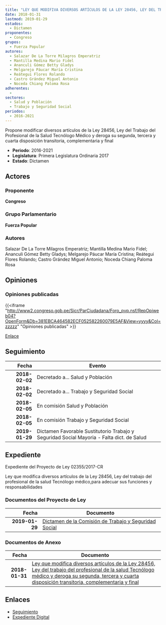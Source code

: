 ```yaml
---
title: "LEY QUE MODIFIVA DIVERSOS ARTÍCULOS DE LA LEY 28456, LEY DEL TRABAJO DEL PROFESIONAL DE LA SALUD TECNÓLOGO MÉDICO Y DEROGA SU SEGUNDA, TERCERA Y CUARTA DISPOSICIÓN TRANSITORIA, COMPLEMENTARIA Y FINAL"
date: 2018-01-31
lastmod: 2019-01-29
estados: 
  - Dictamen
proponentes: 
  - Congreso
grupos: 
  - Fuerza Popular
autores: 
  - Salazar De La Torre Milagros Emperatriz
  - Mantilla Medina Mario Fidel
  - Ananculi Gómez Betty Gladys
  - Melgarejo Páucar María Cristina
  - Reátegui Flores Rolando
  - Castro Grández Miguel Antonio
  - Noceda Chiang Paloma Rosa
adherentes: 
  - 
sectores: 
  - Salud y Población
  - Trabajo y Seguridad Social
periodos: 
  - 2016-2021
---
```


Propone modificar diversos artículos de la Ley 28456, Ley del Trabajo del Profesional de la Salud Tecnólogo Médico y deroga su segunda, tercera y cuarta disposición transitoria, complementaria y final

- **Periodo**: 2016-2021
- **Legislatura**: Primera Legislatura Ordinaria 2017
- **Estado**: Dictamen

## Actores

### Proponente

**Congreso**

### Grupo Parlamentario

**Fuerza Popular**

### Autores

Salazar De La Torre Milagros Emperatriz; Mantilla Medina Mario Fidel; Ananculi Gómez Betty Gladys; Melgarejo Páucar María Cristina; Reátegui Flores Rolando; Castro Grández Miguel Antonio; Noceda Chiang Paloma Rosa


## Opiniones

### Opiniones publicadas

{{<iframe "http://www2.congreso.gob.pe/Sicr/ParCiudadana/Foro_pvp.nsf/RepOpiweb04?OpenForm&Db=381EBCA464582ECF052582260079E5AF&View=yyyy&Col=zzzzz" "Opiniones publicadas" >}}

[Enlace](http://www2.congreso.gob.pe/Sicr/ParCiudadana/Foro_pvp.nsf/RepOpiweb04?OpenForm&Db=381EBCA464582ECF052582260079E5AF&View=yyyy&Col=zzzzz)

## Seguimiento

| Fecha | Evento |
|------:|--------|
| **2018-02-02** | Decretado a... Salud y Población|
| **2018-02-02** | Decretado a... Trabajo y Seguridad Social|
| **2018-02-05** | En comisión Salud y Población|
| **2018-02-05** | En comisión Trabajo y Seguridad Social|
| **2019-01-29** | Dictamen Favorable Sustitutorio Trabajo y Seguridad Social Mayoria - Falta dict. de Salud|


## Expediente

Expediente del Proyecto de Ley 02355/2017-CR

Ley que modifica diversos artículos de la Ley 28456, Ley del trabajo del profesional de la salud Tecnólogo médico,para adecuar sus funciones y responsabilidades


### Documentos del Proyecto de Ley

| Fecha | Documento |
|------:|--------|
| **2019-01-29** | [Dictamen de la Comisión de Trabajo y Seguridad Social](http://www.leyes.congreso.gob.pe/Documentos/2016_2021/Dictamenes/Proyectos_de_Ley/02355DC22MAY20190129.pdf) |

### Documentos de Anexo

| Fecha | Documento |
|------:|--------|
| **2018-01-31** | [Ley que modifica diversos artículos de la Ley 28456, Ley del trabajo del profesional de la salud Tecnólogo médico y deroga su segunda, tercera y cuarta disposición transitoria, complementaria y final](http://www.leyes.congreso.gob.pe/Documentos/2016_2021/Proyectos_de_Ley_y_de_Resoluciones_Legislativas/PL0235520180131.pdf) |

## Enlaces 

- [Seguimiento](http://www2.congreso.gob.pe/Sicr/TraDocEstProc/CLProLey2016.nsf/f7fff46988ca05b1052578e100829cc7/8cc7c51cb2811ff805258226007c4f1a?OpenDocument)
- [Expediente Digital](http://www2.congreso.gob.pe/Sicr/TraDocEstProc/CLProLey2016.nsf/f7fff46988ca05b1052578e100829cc7/8cc7c51cb2811ff805258226007c4f1a?OpenDocument&Click=05257FB7005EB655.eb71d0cf91d8294e05256cdf006b5706/$Body/0.1C6C)
